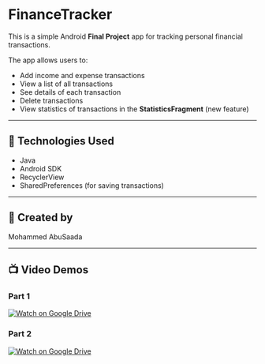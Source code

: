 # FinanceTracker  

This is a simple Android **Final Project** app for tracking personal financial transactions.  

The app allows users to:  
- Add income and expense transactions  
- View a list of all transactions  
- See details of each transaction  
- Delete transactions  
- View statistics of transactions in the **StatisticsFragment** (new feature)  

---

## 📱 Technologies Used  
- Java  
- Android SDK  
- RecyclerView  
- SharedPreferences (for saving transactions)  

---

## 👤 Created by  
Mohammed AbuSaada  

---

## 📺 Video Demos  

### Part 1  
[![Watch on Google Drive](https://img.shields.io/badge/Watch%20Part%201%20on-Google%20Drive-34A853?logo=google-drive&logoColor=white)](https://drive.google.com/file/d/14-mXjS5OGmYKUBE78VSeLt9a5gdEt8Iz/view?usp=drivesdk)  

### Part 2  
[![Watch on Google Drive](https://img.shields.io/badge/Watch%20Part%202%20on-Google%20Drive-34A853?logo=google-drive&logoColor=white)](https://drive.google.com/file/d/19zTTquxMrGPMBPDhMw0eKVTQVP8RxTiE/view?usp=drivesdk)